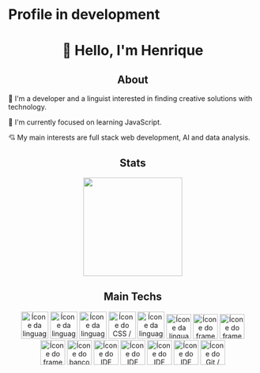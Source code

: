 # Profile in development

<div> <!-- Presentation -->
    <h1 align="center">👋 Hello, I'm Henrique</h1>
    <h2 align="center">About</h2>
    <p>📖 I'm a developer and a linguist interested in finding creative solutions with technology.</p>
    <p>🌱 I'm currently focused on learning JavaScript.</p>
    <p>💘 My main interests are full stack web development, AI and data analysis.</p>
</div>

<div align="center"> <!-- Most used languages -->
    <article>
        <h2>Stats</h2>
        <img 
            height="200em" 
            src="https://github-readme-stats.vercel.app/api/top-langs/?username=HenriqueMN&layout=compact&langs_count=7&theme=catppuccin_latte"/>
    </article>
    <article>
        <h2>Main Techs</h2>
            <img 
                alt="Ícone da linguagem Java / Java language icon" 
                height="55" width="55" 
                src="https://cdn.jsdelivr.net/gh/devicons/devicon@latest/icons/java/java-original.svg" 
            />
            <img 
                alt="Ícone da linguagem R / R language icon" 
                height="55" width="55" 
                src="https://cdn.jsdelivr.net/gh/devicons/devicon@latest/icons/r/r-original.svg" 
            />
            <img 
                alt="Ícone da linguagem HTML5 / HTML5 language icon"
                height="55" width="55" 
                src="https://cdn.jsdelivr.net/gh/devicons/devicon@latest/icons/html5/html5-original.svg" 
            />
            <img 
                alt="Ícone do CSS / CSS icon" 
                height="55" width="55" 
                src="https://cdn.jsdelivr.net/gh/devicons/devicon@latest/icons/css3/css3-original.svg" 
            />
            <img 
                alt="Ícone da linguagem JavaScript / JavaScript language icon" 
                height="55" width="55" 
                src="https://cdn.jsdelivr.net/gh/devicons/devicon@latest/icons/javascript/javascript-original.svg" 
            />
            <img 
                alt="Ícone da linguagem JavaScript / JavaScript language icon" 
                height="50" width="50" 
                src="https://cdn.jsdelivr.net/gh/devicons/devicon@latest/icons/typescript/typescript-original.svg" 
            />
        <img 
            alt="Ícone do framework Spring / Spring framework icon" 
            height="50" width="50" 
            src="https://cdn.jsdelivr.net/gh/devicons/devicon@latest/icons/spring/spring-original.svg" 
        />
        <img 
            alt="Ícone do framework React / React framework icon" 
            height="50" width="50" 
            src="https://cdn.jsdelivr.net/gh/devicons/devicon@latest/icons/react/react-original.svg" 
        />
        <img 
            alt="Ícone do framework Angular / Angular framework icon" 
            height="50" width="50" 
            src="https://cdn.jsdelivr.net/gh/devicons/devicon@latest/icons/angular/angular-original.svg"
        />
        <img 
            alt="Ícone do banco de dados MySQL / MySQL database icon" 
            height="50" width="50" 
            src="https://cdn.jsdelivr.net/gh/devicons/devicon@latest/icons/mysql/mysql-original.svg"
        />
        <img 
            alt="Ícone do IDE VSCode / VSCode IDE icon" 
            height="50" width="50" 
            src="https://cdn.jsdelivr.net/gh/devicons/devicon@latest/icons/vscode/vscode-original.svg"
        />
        <img 
            alt="Ícone do IDE Eclipse / Eclipse IDE icon" 
            height="50" width="50" 
            src="https://cdn.jsdelivr.net/gh/devicons/devicon@latest/icons/eclipse/eclipse-original.svg"
        />
        <img 
            alt="Ícone do IDE RStudio / RStudio IDE icon" 
            height="50" width="50" 
            src="https://cdn.jsdelivr.net/gh/devicons/devicon@latest/icons/rstudio/rstudio-original.svg"
        />
        <img 
            alt="Ícone do IDE NetBeans / NetBeans IDE icon" 
            height="50" width="50" 
            src="https://netbeans.apache.org/_/images/apache-netbeans.svg"
        />
        <img 
            alt="Ícone do Git / Git icon" 
            height="50" width="50" 
            src="https://cdn.jsdelivr.net/gh/devicons/devicon@latest/icons/git/git-original.svg"
        />
  </article>
</div>
